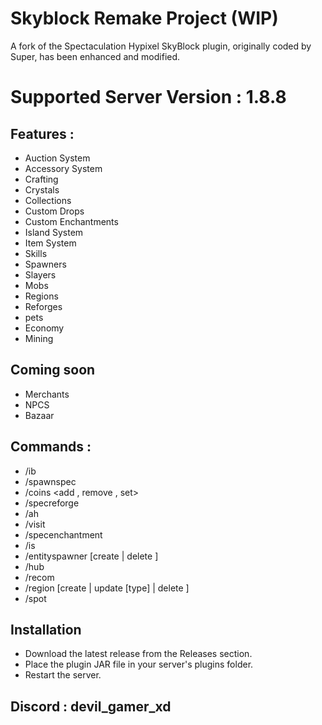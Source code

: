 # Skyblock Remake Project (WIP)

A fork of the Spectaculation Hypixel SkyBlock plugin, originally coded by Super, has been enhanced and modified.

# Supported Server Version : 1.8.8

## Features :

- Auction System
- Accessory System
- Crafting
- Crystals
- Collections
- Custom Drops
- Custom Enchantments
- Island System
- Item System
- Skills
- Spawners
- Slayers
- Mobs
- Regions
- Reforges
- pets
- Economy
- Mining

## Coming soon
- Merchants
- NPCS
- Bazaar


## Commands :
- /ib
- /spawnspec <name>
- /coins <add , remove , set> <value>
- /specreforge <name>
- /ah
- /visit <name>
- /specenchantment <name> <level>
- /is
- /entityspawner [create <type> | delete <index>]
- /hub
- /recom
- /region [create <name> <type> | update <name> [type] | delete <name>]
- /spot

## Installation
- Download the latest release from the Releases section.
- Place the plugin JAR file in your server's plugins  folder.
- Restart the server.
## Discord : devil_gamer_xd
